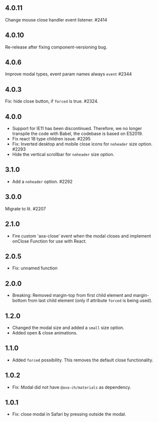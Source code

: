 ## 4.0.11

Change mouse close handler event listener. #2414

## 4.0.10

Re-release after fixing component-versioning bug.

## 4.0.6

Improve modal types, event param names always `event` #2344

## 4.0.3

Fix: hide close button, if `forced` is true. #2324.

## 4.0.0

- Support for IE11 has been discontinued. Therefore, we no longer transpile the code with Babel, the codebase is based on ES2019.
- Fix react 18 type children issue. #2295
- Fix: Inverted desktop and mobile close icons for `noheader` size option. #2293
- Hide the vertical scrollbar for `noheader` size option.

## 3.1.0

- Add a `noheader` option. #2292

## 3.0.0

Migrate to lit. #2207

## 2.1.0

- Fire custom 'axa-close' event when the modal closes and implement onClose Function for use with React.

## 2.0.5

- Fix: unnamed function

## 2.0.0

- Breaking: Removed margin-top from first child element and margin-bottom from last child element (only if attribute `forced` is being used).

## 1.2.0

- Changed the modal size and added a `small` size option.
- Added open & close animations.

## 1.1.0

- Added `forced` possibility. This removes the default close functionality.

## 1.0.2

- Fix: Modal did not have `@axa-ch/materials` as dependency.

## 1.0.1

- Fix: close modal in Safari by pressing outside the modal.
